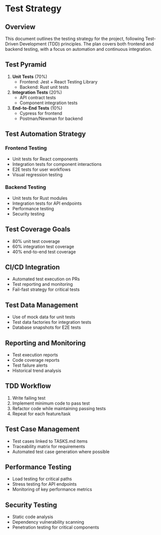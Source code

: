 # Test Strategy

## Overview
This document outlines the testing strategy for the project, following Test-Driven Development (TDD) principles. The plan covers both frontend and backend testing, with a focus on automation and continuous integration.

## Test Pyramid
1. **Unit Tests** (70%)
   - Frontend: Jest + React Testing Library
   - Backend: Rust unit tests
2. **Integration Tests** (20%)
   - API contract tests
   - Component integration tests
3. **End-to-End Tests** (10%)
   - Cypress for frontend
   - Postman/Newman for backend

## Test Automation Strategy
### Frontend Testing
- Unit tests for React components
- Integration tests for component interactions
- E2E tests for user workflows
- Visual regression testing

### Backend Testing
- Unit tests for Rust modules
- Integration tests for API endpoints
- Performance testing
- Security testing

## Test Coverage Goals
- 80% unit test coverage
- 60% integration test coverage
- 40% end-to-end test coverage

## CI/CD Integration
- Automated test execution on PRs
- Test reporting and monitoring
- Fail-fast strategy for critical tests

## Test Data Management
- Use of mock data for unit tests
- Test data factories for integration tests
- Database snapshots for E2E tests

## Reporting and Monitoring
- Test execution reports
- Code coverage reports
- Test failure alerts
- Historical trend analysis

## TDD Workflow
1. Write failing test
2. Implement minimum code to pass test
3. Refactor code while maintaining passing tests
4. Repeat for each feature/task

## Test Case Management
- Test cases linked to TASKS.md items
- Traceability matrix for requirements
- Automated test case generation where possible

## Performance Testing
- Load testing for critical paths
- Stress testing for API endpoints
- Monitoring of key performance metrics

## Security Testing
- Static code analysis
- Dependency vulnerability scanning
- Penetration testing for critical components
